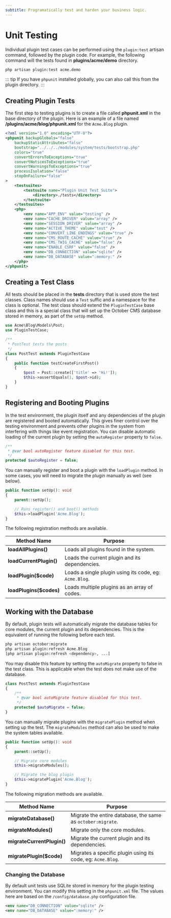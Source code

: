 ```yaml
---
subtitle: Programatically test and harden your business logic.
---
```

# Unit Testing

Individual plugin test cases can be performed using the `plugin:test` artisan command, followed by the plugin code. For example, the following command will the tests found in **plugins/acme/demo** directory.

```bash
php artisan plugin:test acme.demo
```

::: tip
If you have `phpunit` installed globally, you can also call this from the plugin directory.
:::

## Creating Plugin Tests

The first step to testing plugins is to create a file called **phpunit.xml** in the base directory of the plugin. Here is an example of a file named **/plugins/acme/blog/phpunit.xml** for the `Acme.Blog` plugin.

```xml
<?xml version="1.0" encoding="UTF-8"?>
<phpunit backupGlobals="false"
    backupStaticAttributes="false"
    bootstrap="../../../modules/system/tests/bootstrap.php"
    colors="true"
    convertErrorsToExceptions="true"
    convertNoticesToExceptions="true"
    convertWarningsToExceptions="true"
    processIsolation="false"
    stopOnFailure="false"
>
    <testsuites>
        <testsuite name="Plugin Unit Test Suite">
            <directory>./tests</directory>
        </testsuite>
    </testsuites>
    <php>
        <env name="APP_ENV" value="testing" />
        <env name="CACHE_DRIVER" value="array" />
        <env name="SESSION_DRIVER" value="array" />
        <env name="ACTIVE_THEME" value="test" />
        <env name="CONVERT_LINE_ENDINGS" value="true" />
        <env name="CMS_ROUTE_CACHE" value="true" />
        <env name="CMS_TWIG_CACHE" value="false" />
        <env name="ENABLE_CSRF" value="false" />
        <env name="DB_CONNECTION" value="sqlite" />
        <env name="DB_DATABASE" value=":memory:" />
    </php>
</phpunit>
```

## Creating a Test Class

All tests should be placed in the **tests** directory that is used store the test classes. Class names should use a `Test` suffic and a namespace for the class is optional. The test class should extend the `PluginTestCase` base class and this is a special class that will set up the October CMS database stored in memory, as part of the `setUp` method.

```php
use Acme\Blog\Models\Post;
use PluginTestCase;

/**
 * PostTest tests the posts
 */
class PostTest extends PluginTestCase
{
    public function testCreateFirstPost()
    {
        $post = Post::create(['title' => 'Hi!']);
        $this->assertEquals(1, $post->id);
    }
}
```

## Registering and Booting Plugins

In the test environment, the plugin itself and any dependencies of the plugin are registered and booted automatically. This gives finer control over the testing environment and prevents other plugins in the system from interfering with things like event registration. You can disable automatic loading of the current plugin by setting the `autoRegister` property to `false`.

```php
/**
 * @var bool autoRegister feature disabled for this test.
 */
protected $autoRegister = false;
```

You can manually register and boot a plugin with the `loadPlugin` method. In some cases, you will need to migrate the plugin manually as well (see below).

```php
public function setUp(): void
{
    parent::setUp();

    // Runs register() and boot() methods
    $this->loadPlugin('Acme.Blog');
}
```

The following registration methods are available.

Method Name | Purpose
------------- | -------------
**loadAllPlugins()** | Loads all plugins found in the system.
**loadCurrentPlugin()** | Loads the current plugin and its dependencies.
**loadPlugin($code)** | Loads a single plugin using its code, eg: `Acme.Blog`.
**loadPlugins($codes)** | Loads multiple plugins as an array of codes.

## Working with the Database

By default, plugin tests will automatically migrate the database tables for core modules, the current plugin and its dependencies. This is the equivalent of running the following before each test.

```bash
php artisan october:migrate
php artisan plugin:refresh Acme.Blog
[php artisan plugin:refresh <dependency>, ...]
```

You may disable this feature by setting the `autoMigrate` property to false in the test class. This is applicable when the test does not make use of the database.

```php
class PostTest extends PluginTestCase
{
    /**
     * @var bool autoMigrate feature disabled for this test.
     */
    protected $autoMigrate = false;
}
```

You can manually migrate plugins with the `migratePlugin` method when setting up the test. The `migrateModules` method can also be used to make the system tables available.

```php
public function setUp(): void
{
    parent::setUp();

    // Migrate core modules
    $this->migrateModules();

    // Migrate the blog plugin
    $this->migratePlugin('Acme.Blog');
}
```

The following migration methods are available.

Method Name | Purpose
------------- | -------------
**migrateDatabase()** | Migrate the entire database, the same as `october:migrate`.
**migrateModules()** | Migrate only the core modules.
**migrateCurrentPlugin()** | Migrate the current plugin and its dependencies.
**migratePlugin($code)** | Migrates a specific plugin using its code, eg: `Acme.Blog`.

### Changing the Database

By default unit tests use SQLite stored in memory for the plugin testing environment. You can modify this setting in the `phpunit.xml` file. The values here are based on the `/config/database.php` configuration file.

```xml
<env name="DB_CONNECTION" value="sqlite" />
<env name="DB_DATABASE" value=":memory:" />
```
